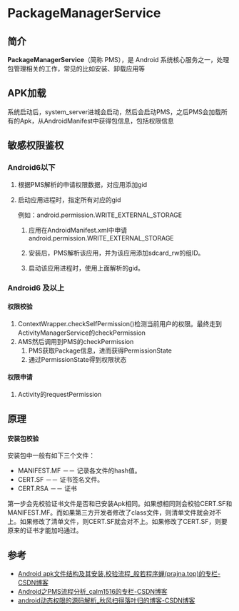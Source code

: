 # PackageManagerService

## 简介

**PackageManagerService**（简称 PMS），是 Android 系统核心服务之一，处理包管理相关的工作，常见的比如安装、卸载应用等

## APK加载

系统启动后，system_server进城会启动，然后会启动PMS，之后PMS会加载所有的Apk，从AndroidManifest中获得包信息，包括权限信息

## 敏感权限鉴权

### Android6以下

1. 根据PMS解析的申请权限数据，对应用添加gid

2. 启动应用进程时，指定所有对应的gid

    例如：android.permission.WRITE_EXTERNAL_STORAGE

    1. 应用在AndroidManifest.xml中申请android.permission.WRITE_EXTERNAL_STORAGE

    2. 安装后，PMS解析该应用，并为该应用添加sdcard_rw的组ID。

    3. 启动该应用进程时，使用上面解析的gid。

### Android6 及以上

#### 权限校验

1. ContextWrapper.checkSelfPermission()检测当前用户的权限。最终走到ActivityManagerService的checkPermission
2. AMS然后调用到PMS的checkPermission
    1. PMS获取Package信息，进而获得PermissionState
    2. 通过PermissionState得到权限状态

#### 权限申请

1. Activity的requestPermission

## 原理

#### 安装包校验

安装包中一般有如下三个文件：

- MANIFEST.MF －－ 记录各文件的hash值。
- CERT.SF －－ 证书签名文件。
- CERT.RSA －－ 证书

第一步会先校验证书文件是否和已安装Apk相同。如果想相同则会校验CERT.SF和MANIFEST.MF。而如果第三方开发者修改了class文件，则清单文件就会对不上。如果修改了清单文件，则CERT.SF就会对不上。如果修改了CERT.SF，则要原来的证书才能加吗通过。



## 参考

- [Android apk文件结构及其安装,校验流程_般若程序蝉(prajna.top)的专栏-CSDN博客](https://blog.csdn.net/kartorz/article/details/89337530)
- [Android之PMS流程分析_calm1516的专栏-CSDN博客](https://blog.csdn.net/calm1516/article/details/114170934)
- [android动态权限的源码解析_秋风扫得落叶归的博客-CSDN博客](https://blog.csdn.net/weixin_40273792/article/details/103064085)